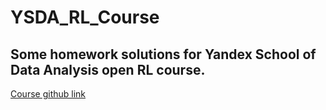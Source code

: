 # YSDA_RL_Course

## Some homework solutions for Yandex School of Data Analysis open RL course.
[Course github link](https://github.com/yandexdataschool/Practical_RL)